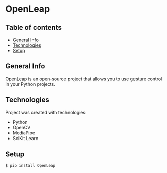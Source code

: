 # OpenLeap

## Table of contents
* [General Info](#general-info)
* [Technologies](#technologies)
* [Setup](#setup)

## General Info
OpenLeap is an open-source project that allows you to use gesture control in your Python projects. 

## Technologies

Project was created with technologies:

* Python
* OpenCV
* MediaPipe
* SciKit Learn

## Setup
```
$ pip install OpenLeap
```
